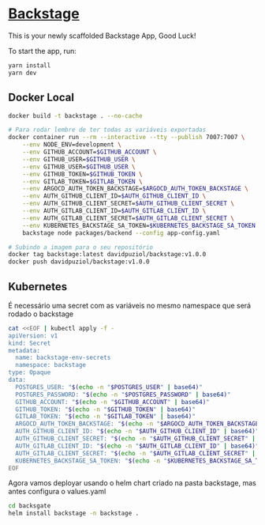 # [Backstage](https://backstage.io)

This is your newly scaffolded Backstage App, Good Luck!

To start the app, run:

```sh
yarn install
yarn dev
```

## Docker Local

````bash
docker build -t backstage . --no-cache

# Para rodar lembre de ter todas as variáveis exportadas
docker container run --rm --interactive --tty --publish 7007:7007 \
    --env NODE_ENV=development \
    --env GITHUB_ACCOUNT=$GITHUB_ACCOUNT \
    --env GITHUB_USER=$GITHUB_USER \
    --env GITHUB_USER=$GITHUB_USER \
    --env GITHUB_TOKEN=$GITHUB_TOKEN \
    --env GITLAB_TOKEN=$GITLAB_TOKEN \
    --env ARGOCD_AUTH_TOKEN_BACKSTAGE=$ARGOCD_AUTH_TOKEN_BACKSTAGE \
    --env AUTH_GITHUB_CLIENT_ID=$AUTH_GITHUB_CLIENT_ID \
    --env AUTH_GITHUB_CLIENT_SECRET=$AUTH_GITHUB_CLIENT_SECRET \
    --env AUTH_GITLAB_CLIENT_ID=$AUTH_GITLAB_CLIENT_ID \
    --env AUTH_GITLAB_CLIENT_SECRET=$AUTH_GITLAB_CLIENT_SECRET \
    --env KUBERNETES_BACKSTAGE_SA_TOKEN=$KUBERNETES_BACKSTAGE_SA_TOKEN \
    backstage node packages/backend --config app-config.yaml

# Subindo a imagem para o seu repositório
docker tag backstage:latest davidpuziol/backstage:v1.0.0
docker push davidpuziol/backstage:v1.0.0
````

## Kubernetes

É necessário uma secret com as variáveis no mesmo namespace que será rodado o backstage

````bash
cat <<EOF | kubectl apply -f -
apiVersion: v1
kind: Secret
metadata:
  name: backstage-env-secrets
  namespace: backstage
type: Opaque
data:
  POSTGRES_USER: "$(echo -n "$POSTGRES_USER" | base64)"
  POSTGRES_PASSWORD: "$(echo -n "$POSTGRES_PASSWORD" | base64)"
  GITHUB_ACCOUNT: "$(echo -n "$GITHUB_ACCOUNT" | base64)"
  GITHUB_TOKEN: "$(echo -n "$GITHUB_TOKEN" | base64)"
  GITLAB_TOKEN: "$(echo -n "$GITLAB_TOKEN" | base64)"
  ARGOCD_AUTH_TOKEN_BACKSTAGE: "$(echo -n "$ARGOCD_AUTH_TOKEN_BACKSTAGE" | base64)"
  AUTH_GITHUB_CLIENT_ID: "$(echo -n "$AUTH_GITHUB_CLIENT_ID" | base64)"
  AUTH_GITHUB_CLIENT_SECRET: "$(echo -n "$AUTH_GITHUB_CLIENT_SECRET" | base64)"
  AUTH_GITLAB_CLIENT_ID: "$(echo -n "$AUTH_GITLAB_CLIENT_ID" | base64)"
  AUTH_GITLAB_CLIENT_SECRET: "$(echo -n "$AUTH_GITLAB_CLIENT_SECRET" | base64)"
  KUBERNETES_BACKSTAGE_SA_TOKEN: "$(echo -n "$KUBERNETES_BACKSTAGE_SA_TOKEN" | base64)"
EOF
````

Agora vamos deployar usando o helm chart criado na pasta backstage, mas antes configura o values.yaml

````bash
cd backsgate
helm install backstage -n backstage .
````
